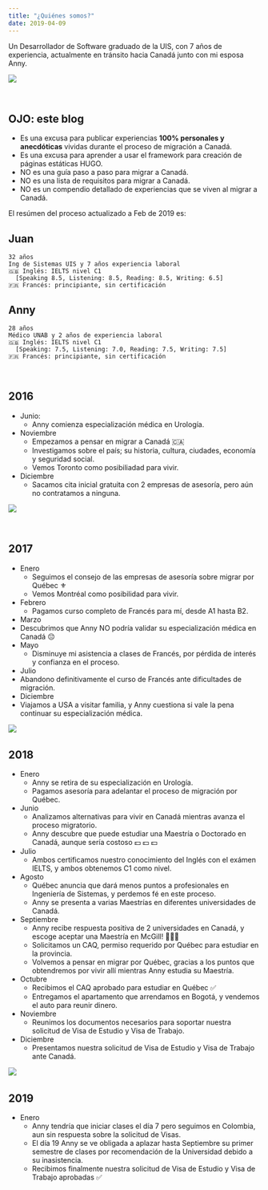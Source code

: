 ```yaml
---
title: "¿Quiénes somos?"
date: 2019-04-09
---
```


Un Desarrollador de Software graduado de la UIS, con 7 años de experiencia, actualmente en tránsito hacia Canadá junto con mi esposa Anny.

<img src="https://i.imgur.com/Eu1NCkx.png">

&nbsp;
## OJO: este blog

- Es una excusa para publicar experiencias **100% personales y anecdóticas** vividas durante el proceso de migración a Canadá.
- Es una excusa para aprender a usar el framework para creación de páginas estáticas HUGO.
- <span intent="danger">NO es una guía paso a paso para migrar a Canadá.</span>
- <span intent="danger">NO es una lista de requisitos para migrar a Canadá.</span>
- <span intent="danger">NO es un compendio detallado de experiencias que se viven al migrar a Canadá.</span>

El resúmen del proceso actualizado a Feb de 2019 es:

## Juan

```
32 años
Ing de Sistemas UIS y 7 años experiencia laboral
🇬🇧 Inglés: IELTS nivel C1 
  [Speaking 8.5, Listening: 8.5, Reading: 8.5, Writing: 6.5] 
🇫🇷 Francés: principiante, sin certificación
```

## Anny

```
28 años
Médico UNAB y 2 años de experiencia laboral
🇬🇧 Inglés: IELTS nivel C1
  [Speaking: 7.5, Listening: 7.0, Reading: 7.5, Writing: 7.5]
🇫🇷 Francés: principiante, sin certificación
```

&nbsp;
## 2016

- Junio: 
  - Anny comienza especialización médica en Urología.
- Noviembre
  - Empezamos a pensar en migrar a Canadá 🇨🇦
  - Investigamos sobre el país; su historia, cultura, ciudades, economía y seguridad social.
  - Vemos Toronto como posibiliadad para vivir.
- Diciembre
  - Sacamos cita inicial gratuita con 2 empresas de asesoría, pero aún no contratamos a ninguna.

<img src="https://i.imgur.com/vWWIHLn.png">

&nbsp;
## 2017

- Enero
  - Seguimos el consejo de las empresas de asesoría sobre migrar por Québec ⚜️
  - Vemos Montréal como posibilidad para vivir.
- Febrero
  - Pagamos curso completo de Francés para mí, desde A1 hasta B2.
- Marzo
 - Descubrimos que Anny NO podría validar su especialización médica en Canadá 😔
- Mayo
  - Disminuye mi asistencia a clases de Francés, por pérdida de interés y confianza en el proceso.
- Julio
 - Abandono definitivamente el curso de Francés ante dificultades de migración.
- Diciembre
 - Viajamos a USA a visitar familia, y Anny cuestiona si vale la pena continuar su especialización médica.

<img src="https://i.imgur.com/3fGWBgf.png">
&nbsp;

## 2018

- Enero
  - Anny se retira de su especialización en Urología.
  - Pagamos asesoría para adelantar el proceso de migración por Québec.
- Junio
  - Analizamos alternativas para vivir en Canadá mientras avanza el proceso migratorio.
  - Anny descubre que puede estudiar una Maestría o Doctorado en Canadá, aunque sería costoso 💵 💵 💵
- Julio
  - Ambos certificamos nuestro conocimiento del Inglés con el exámen IELTS, y ambos obtenemos C1 como nivel.
- Agosto
  - Québec anuncia que dará menos puntos a profesionales en Ingeniería de Sistemas, y perdemos fé en este proceso.
  - Anny se presenta a varias Maestrías en diferentes universidades de Canadá.
- Septiembre
  - Anny recibe respuesta positiva de 2 universidades en Canadá, y escoge aceptar una Maestría en McGill! 🎉🎉🎉 
  - Solicitamos un CAQ, permiso requerido por Québec para estudiar en la provincia.
  - Volvemos a pensar en migrar por Québec, gracias a los puntos que obtendremos por vivir allí mientras Anny estudia su Maestría.
- Octubre
  - Recibimos el CAQ aprobado para estudiar en Québec ✅
  - Entregamos el apartamento que arrendamos en Bogotá, y vendemos el auto para reunir dinero. 
- Noviembre
  - Reunimos los documentos necesarios para soportar nuestra solicitud de Visa de Estudio y Visa de Trabajo.
- Diciembre
  - Presentamos nuestra solicitud de Visa de Estudio y Visa de Trabajo ante Canadá.

<img src="https://i.imgur.com/emJ4wUd.png">
&nbsp;

## 2019

- Enero
  - Anny tendría que iniciar clases el día 7 pero seguimos en Colombia, aun sin respuesta sobre la solicitud de Visas.
  - El día 19 Anny se ve obligada a aplazar hasta Septiembre su primer semestre de clases por recomendación de la Universidad debido a su inasistencia.
  - Recibimos finalmente nuestra solicitud de Visa de Estudio y Visa de Trabajo aprobadas ✅
